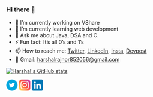 ### Hi there 👋


- 🔭 I’m currently working on VShare
- 🌱 I’m currently learning web development
- 💬 Ask me about Java, DSA and C.
- ⚡ Fun fact: It’s all 0’s and 1’s
- 📫 How to reach me: [Twitter](https://twitter.com/harshal_rajnor), [LinkedIn](https://www.linkedin.com/in/harshal-rajnoor-403028195/), [Insta](https://www.instagram.com/harshal_rajnoor/), [Devpost](https://devpost.com/harshalrajnor852056?ref_content=user-portfolio&ref_feature=portfolio&ref_medium=global-nav) 
- 📧 Gmail: harshalrajnor852056@gmail.com

[![Harshal's GitHub stats](https://github-readme-stats.vercel.app/api?username=harshal-rajnoor&theme=dark)](https://github.com/harshal-rajnoor/github-readme-stats)

<twitter href = "https://twitter.com/harshal_rajnor">
<img src="images/twitter.png" width = "30">
</twitter> 
<instagram href="https://www.instagram.com/harshal_rajnoor/">
<img src="images/instagram.png" width = "30">
</instagram>
<linkedin href="https://www.linkedin.com/in/harshal-rajnoor-403028195/">
<img src="images/linkedin.png" width = "30">
</linkedin>